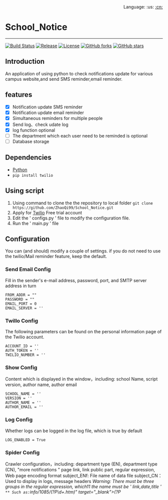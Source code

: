 <div align="right">Language: :us:
<a title="Chinese" href="README.zh-CN.md">:cn:</a></div>

# School_Notice

---

[![Build Status](https://travis-ci.org/ZhaoQi99/School_Notice.svg?branch=master)](https://travis-ci.org/ZhaoQi99/School_Notice)
[![Release](https://img.shields.io/github/release/ZhaoQi99/School_Notice.svg)](https://github.com/ZhaoQi99/School_Notice/releases)
[![License](https://img.shields.io/github/license/ZhaoQi99/School_Notice.svg)](https://github.com/ZhaoQi99/School_Notice/blob/master/LICENSE)
[![GitHub forks](https://img.shields.io/github/forks/ZhaoQi99/School_Notice.svg)](https://github.com/ZhaoQi99/School_Notice/network)
[![GitHub stars](https://img.shields.io/github/stars/ZhaoQi99/School_Notice.svg)](https://github.com/ZhaoQi99/School_Notice/stargazers) 

## Introduction
An application of using python to check notifications update for various campus website,and send SMS reminder,email reminder.

## features
- [x] Notification update SMS reminder
- [x] Notification update email reminder
- [x] Simultaneous reminders for multiple people
- [x] Send log、check udate log 
- [x] log function optional
- [ ] The department which each user need to be reminded is optional
- [ ] Database storage

## Dependencies
* [Python](http://www.python.org/)
* `pip install twilio`

## Using script
1. Using command to clone the the repository to local folder
`git clone https://github.com/ZhaoQi99/School_Notice.git`
2. Apply for [Twilio](https://www.twilio.com/) Free trial account
3. Edit the ' configs.py ' file to modify the configuration file.
4. Run the ' main.py ' file

## Configuration
You can (and should) modify a couple of settings. if you do not need to use the twilio/Mail reminder feature, keep the default.

### Send Email Config
Fill in the sender's e-mail address, password, port, and SMTP server address in turn
```
FROM_ADDR = ""
PASSWORD = ""
EMAIL_PORT = 0
EMAIL_SERVER = ''
```
### Twillo Config
The following parameters can be found on the personal information page of the Twilio account.
```
ACCOUNT_ID = ''
AUTH_TOKEN = ''
TWILIO_NUMBER = ''
```

### Show Config
Content which is displayed in the window，including: school Name, script version, author name, author email
```
SCHOOL_NAME = ''
VERSION = ''
AUTHOR_NAME = ''
AUTHOR_EMAIL = ''
```

### Log Config
Whether logs can be logged in the log file, which is true by default
```
LOG_ENABLED = True
```
### Spider Config
Crawler  configuration，including: department type (EN), department type (CN),  "more notifications " page link, link public part, regular expression, Web page encoding format
subject_ENf: File name of data file
subject_CN： Used to display in logs, message headers
**Warning: There must be three groups in the regular expression, which11 the name must be ' link,date,title ' `**
Such as:`info/1085/(?P<link>\d+\.htm)" target="_blank">(?P<title>[\s\S]{5,100})（(?P<date>\d*-\d*-\d*)）`
```python
SPIDER_CONFIG = [
{
    'subject_EN':'',
    'subject_CN':'',
    'url': '',
    'url_main' : '',
    'rule' : '',
    'coding':''
},
{
    'subject_EN':'',
    'subject_CN':'',
    'url': '',
    'url_main' : '',
    'rule' : '',
    'coding':''
}
  ]
```
Here is an example about crawler configuration:
#### Example
```python
SPIDER_CONFIG = [
{
'subject_EN':'snnu_index', 'subject_CN':'师大主页', 'url': 'http://www.snnu.edu.cn/tzgg.htm', 'url_main' : 'http://www.snnu.edu.cn/info/1085/',
 'rule' : 'info/1085/(?P<link>\d+\.htm)" target="_blank">(?P<title>[\s\S]{5,100})（(?P<date>\d*-\d*-\d*)）','coding':'utf-8'},
{'subject_EN':'snnu_css', 'subject_CN':'计科院主页', 'url': 'http://ccs.snnu.edu.cn/tzgg.htm', 'url_main' : 'http://ccs.snnu.edu.cn/'
, 'rule' : '<a target="_blank" href="(?P<link>[^"]*)">(?P<title>[^( </)]*)[^"]*"[^>]*>(?P<date>\d*-\d*-\d*)','coding':'utf-8'},
{'subject_EN':'snnu_jwc', 'subject_CN':'教务处主页', 'url': 'http://jwc.snnu.edu.cn/news_more.xhm?lm=2', 'url_main' : 'http://jwc.snnu.edu.cn/html/news_view.xhm?newsid=',
 'rule' : 'newsid=(?P<link>\d*)" [^ ]* title="(?P<title>[^(">)]*)[^<]*[^(]*\((?P<date>\d*/\d*/\d*)','coding':'gbk'},
{'subject_EN':'snnu_xsc', 'subject_CN':'学生处主页', 'url': 'http://www.xsc.snnu.edu.cn/Announcements.asp', 'url_main' : 'http://www.xsc.snnu.edu.cn/Announcements.asp?id=144&bh=',
 'rule' : 'gk3">(?P<date>\d*-\d*-\d*)[^;]*;[^;]*;[^;]*;[^;]*;bh=(?P<link>\d*)[^>]*>(?P<title>[^</]*)','coding':'gbk'},
{'subject_EN':'snnu_lib', 'subject_CN':'图书馆主页', 'url': 'http://www.lib.snnu.edu.cn/action.do?webid=w-d-bggg-l', 'url_main' :  'http://www.lib.snnu.edu.cn/action.do?webid=w-l-showmsg&gtype=a&pid=',
 'rule' :  'pid=(?P<link>\d*)[\s\S]{20,57}>(?P<title>[^<]*)</[af][\S\s]{18,70}(?P<date>\d{4}-\d*-\d*)','coding':'utf-8'}]
```
## Packaging exe(Windows)
1. Install  pywin32
`pip install pywin32`
2.  Install Pyinstaller
`pip install PyInstaller`
3. (optional)Move the program icon to the current folder, renamed ' Logo.ico 
4.  Using `pyinstaller` package program
`pyinstaller -F main.py`Or`pyinstaller -F -i logo.ico main.py`
5. Go to the Dist folder and you can see the Main.exe
`cd dist`

## License & Author
* Author:Qi Zhao([zhaoqi99@outlook.com](mailto:zhaoqi99@outlook.com))
* License:[GNU General Public License v3.0](https://github.com/ZhaoQi99/School_Notice/blob/master/LICENSE)